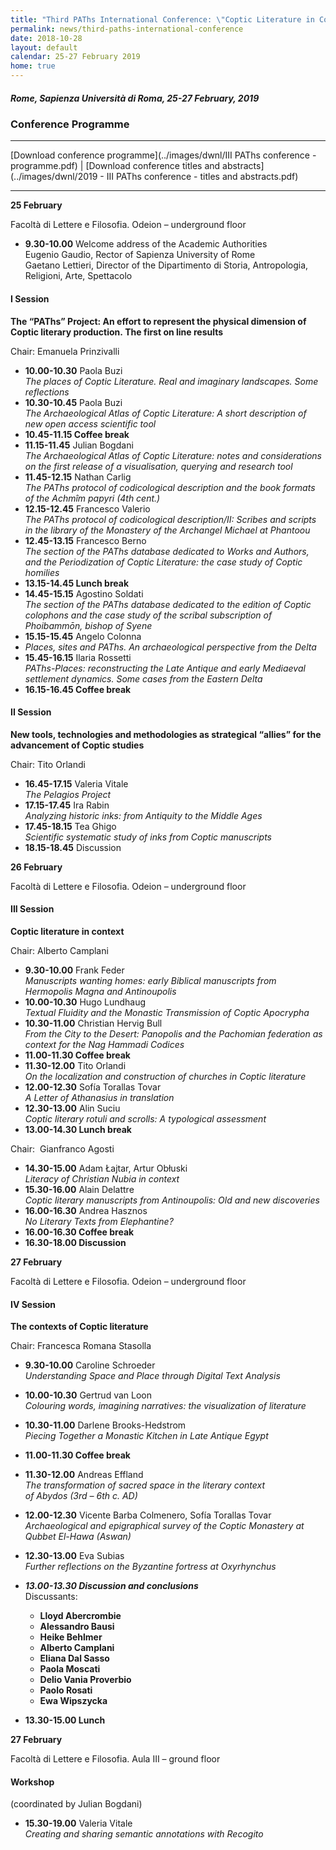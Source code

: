 ```yaml
---
title: "Third PAThs International Conference: \"Coptic Literature in Context. The Contexts of Coptic Literature. Late Antique Egypt in a dialogue  between literature, archaeology and digital humanities\""
permalink: news/third-paths-international-conference
date: 2018-10-28
layout: default
calendar: 25-27 February 2019
home: true
---
```


##### Rome, Sapienza Università di Roma, 25-27 February, 2019
### Conference Programme

---
[Download conference programme](../images/dwnl/III PAThs conference - programme.pdf) |
[Download conference titles and abstracts](../images/dwnl/2019 - III PAThs conference - titles and abstracts.pdf)

---

**25 February**

Facoltà di Lettere e Filosofia. Odeion – underground floor

- **9.30-10.00** Welcome address of the Academic Authorities  
Eugenio Gaudio, Rector of Sapienza University of Rome  
Gaetano Lettieri, Director of the Dipartimento di Storia, Antropologia, Religioni, Arte, Spettacolo



#### I Session
**The “PAThs” Project: An effort to represent the physical dimension of Coptic literary production. The first on line results**

Chair: Emanuela Prinzivalli


- **10.00-10.30** Paola Buzi  
*The places of Coptic Literature. Real and imaginary landscapes. Some reflections*
- **10.30-10.45** Paola Buzi  
*The Archaeological Atlas of Coptic Literature: A short description of new open access scientific tool*
- **10.45-11.15 Coffee break**
- **11.15-11.45** Julian Bogdani  
*The Archaeological Atlas of Coptic Literature: notes and considerations on the first release of a visualisation, querying and research tool*
- **11.45-12.15** Nathan Carlig  
*The PAThs protocol of codicological description and the book formats of the Achmîm papyri (4th cent.)*
- **12.15-12.45** Francesco Valerio  
*The PAThs protocol of codicological description/II: Scribes and scripts in the library of the Monastery of the Archangel Michael at Phantoou*
- **12.45-13.15** Francesco Berno  
*The section of the PAThs database dedicated to Works and Authors, and the Periodization of Coptic Literature: the case study of Coptic homilies*
- **13.15-14.45 Lunch break**
- **14.45-15.15** Agostino Soldati  
*The section of the PAThs database dedicated to the edition of Coptic colophons and the case study of the scribal subscription of Phoibammōn, bishop of Syene*
- **15.15-15.45** Angelo Colonna
- *Places, sites and PAThs. An archaeological perspective from the Delta*
- **15.45-16.15** Ilaria Rossetti  
*PAThs-Places: reconstructing the Late Antique and early Mediaeval settlement dynamics. Some cases from the Eastern Delta*
- **16.15-16.45 Coffee break**

#### II Session
**New tools, technologies and methodologies as strategical “allies” for the advancement of Coptic studies**

Chair: Tito Orlandi 


- **16.45-17.15** Valeria Vitale  
*The Pelagios Project*
- **17.15-17.45** Ira Rabin  
*Analyzing historic inks: from Antiquity to the Middle Ages*
- **17.45-18.15** Tea Ghigo  
*Scientific systematic study of inks from Coptic manuscripts*
- **18.15-18.45** Discussion

**26 February**

Facoltà di Lettere e Filosofia. Odeion – underground floor

#### III Session
**Coptic literature in context**

Chair: Alberto Camplani


- **9.30-10.00** Frank Feder  
*Manuscripts wanting homes: early Biblical manuscripts from Hermopolis Magna and Antinoupolis*
- **10.00-10.30** Hugo Lundhaug  
*Textual Fluidity and the Monastic Transmission of Coptic Apocrypha*
- **10.30-11.00** Christian Hervig Bull  
*From the City to the Desert: Panopolis and the Pachomian federation as context for the Nag Hammadi Codices*
- **11.00-11.30 Coffee break**
- **11.30-12.00** Tito Orlandi  
*On the localization and construction of churches in Coptic literature*
- **12.00-12.30** Sofía Torallas Tovar  
*A Letter of Athanasius in translation*
- **12.30-13.00** Alin Suciu  
*Coptic literary rotuli and scrolls: A typological assessment*
- **13.00-14.30 Lunch break**

Chair:  Gianfranco Agosti


- **14.30-15.00** Adam Łajtar, Artur Obłuski  
*Literacy of Christian Nubia in context*
- **15.30-16.00** Alain Delattre  
*Coptic literary manuscripts from Antinoupolis: Old and new discoveries*
- **16.00-16.30** Andrea Hasznos  
*No Literary Texts from Elephantine?*
- **16.00-16.30 Coffee break**
- **16.30-18.00 Discussion**

**27 February**

Facoltà di Lettere e Filosofia. Odeion – underground floor

#### IV Session
**The contexts of Coptic literature**

Chair: Francesca Romana Stasolla


- **9.30-10.00** Caroline Schroeder  
*Understanding Space and Place through Digital Text Analysis*
- **10.00-10.30** Gertrud van Loon  
*Colouring words, imagining narratives: the visualization of literature*
- **10.30-11.00** Darlene Brooks-Hedstrom  
*Piecing Together a Monastic Kitchen in Late Antique Egypt*
- **11.00-11.30 Coffee break**
- **11.30-12.00** Andreas Effland  
*The transformation of sacred space in the literary context of Abydos (3rd – 6th c. AD)*
- **12.00-12.30** Vicente Barba Colmenero, Sofía Torallas Tovar  
*Archaeological and epigraphical survey of the Coptic Monastery at Qubbet El-Hawa (Aswan)*
- **12.30-13.00** Eva Subias  
*Further reflections on the Byzantine fortress at Oxyrhynchus*
- ***13.00-13.30 Discussion and conclusions***  
Discussants:
  - **Lloyd Abercrombie**
  - **Alessandro Bausi**
  - **Heike Behlmer**
  - **Alberto Camplani**
  - **Eliana Dal Sasso**
  - **Paola Moscati**
  - **Delio Vania Proverbio**
  - **Paolo Rosati**
  - **Ewa Wipszycka**


- **13.30-15.00 Lunch**



**27 February**

Facoltà di Lettere e Filosofia. Aula III – ground floor

#### Workshop
(coordinated by Julian Bogdani)

- **15.30-19.00** Valeria Vitale  
*Creating and sharing semantic annotations with Recogito*
